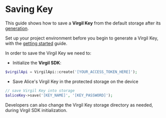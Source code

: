 # Saving Key

This guide shows how to save a **Virgil Key** from the default storage after its [generation](/documentation/guides/virgil-key/generating-key.md).

Set up your project environment before you begin to generate a Virgil Key, with the [getting started](/documentation/guides/configuration/client-configuration.md) guide.

In order to save the Virgil Key we need to:

- Initialize the **Virgil SDK**:

```php
$virgilApi = VirgilApi::create('[YOUR_ACCESS_TOKEN_HERE]');
```

- Save Alice's Virgil Key in the protected storage on the device

```php
// save Virgil Key into storage
$aliceKey->save('[KEY_NAME]', '[KEY_PASSWORD]');
```

Developers can also change the Virgil Key storage directory as needed, during Virgil SDK initialization.
